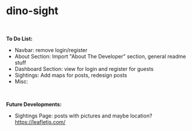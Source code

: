# dino-sight

<br>

**To Do List:**

- Navbar: remove login/register
- About Section: Import "About The Developer" section, general readme stuff
- Dashboard Section: view for login and register for guests
- Sightings: Add maps for posts, redesign posts
- Misc:

<br>

**Future Developments:**

- Sightings Page: posts with pictures and maybe location? https://leafletjs.com/

<br>

